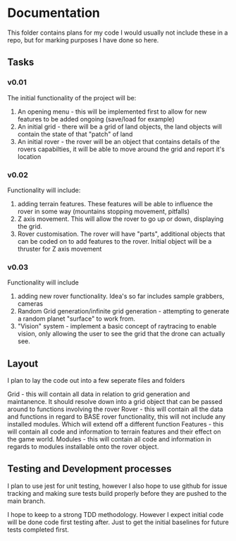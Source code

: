 # Documentation

This folder contains plans for my code
I would usually not include these in a repo, but for marking purposes I have done so here.

## Tasks

### v0.01

The initial functionality of the project will be:

1. An opening menu - this will be implemented first to allow for new features to be added ongoing (save/load for example)
2. An initial grid - there will be a grid of land objects, the land objects will contain the state of that "patch" of land
3. An initial rover - the rover will be an object that contains details of the rovers capabilties, it will be able to move around the grid and report it's location

### v0.02

Functionality will include:

1. adding terrain features. These features will be able to influence the rover in some way (mountains stopping movement, pitfalls)
2. Z axis movement. This will allow the rover to go up or down, displaying the grid.
3. Rover customisation. The rover will have "parts", additional objects that can be coded on to add features to the rover. Initial object will be a thruster for Z axis movement

### v0.03

Functionality will include

1. adding new rover functionality. Idea's so far includes sample grabbers, cameras
2. Random Grid generation/infinite grid generation - attempting to generate a random planet "surface" to work from.
3. "Vision" system - implement a basic concept of raytracing to enable vision, only allowing the user to see the grid that the drone can actually see.

## Layout

I plan to lay the code out into a few seperate files and folders

Grid - this will contain all data in relation to grid generation and maintanence. It should resolve down into a grid object that can be passed around to functions involving the rover
Rover - this will contain all the data and functions in regard to BASE rover functionality, this will not include any installed modules. Which will extend off a different function
Features - this will contain all code and information to terrain features and their effect on the game world.
Modules - this will contain all code and information in regards to modules installable onto the rover object.

## Testing and Development processes

I plan to use jest for unit testing, however I also hope to use github for issue tracking and making sure tests build properly before they are pushed to the main branch.

I hope to keep to a strong TDD methodology. However I expect initial code will be done code first testing after. Just to get the initial baselines for future tests completed first.
